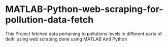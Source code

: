 # MATLAB-Python-web-scraping-for-pollution-data-fetch
This Project fetched data pertaining to pollutions levels in different parts of delhi using web scraping done using MATLAB And Python
